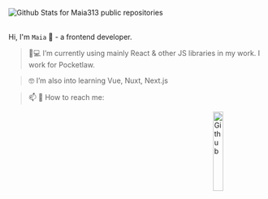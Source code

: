 
![Github Stats for Maia313 public repositories](https://github-readme-stats.vercel.app/api?username=Maia313&show_icons=true&title_color=FF69B4&icon_color=FF69B4&text_color=FF69B4&bg_color=ececec)  
</br>


Hi, I'm `Maia` 👋 - a frontend developer.


> 📱💻  I’m currently using mainly React & other JS libraries in my work. I work for Pocketlaw.

> 🤓  I’m also into learning Vue, Nuxt, Next.js

> 📫 💬  How to reach me: 

<img width="20%" align="right" alt="Github" src="https://raw.githubusercontent.com/onimur/.github/master/.resources/git-header.svg" />
